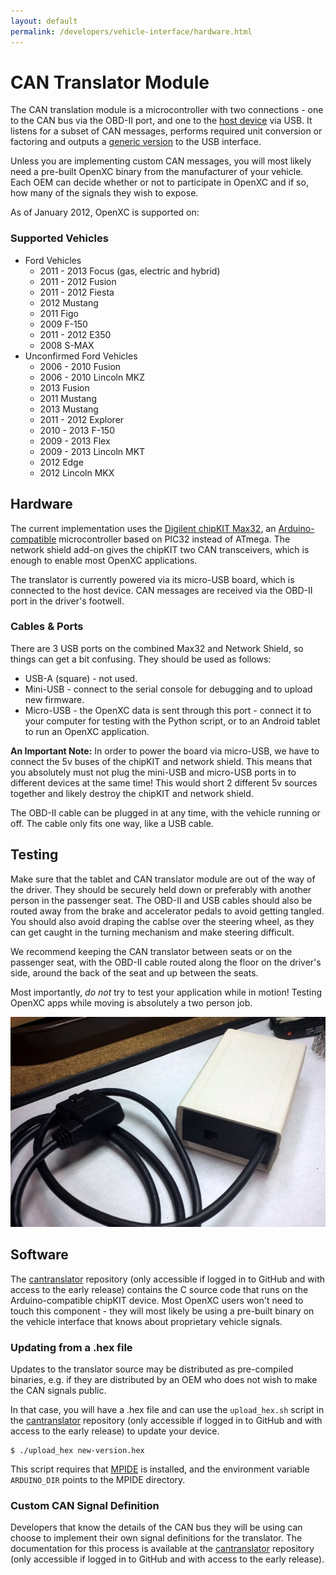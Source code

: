 ```yaml
---
layout: default
permalink: /developers/vehicle-interface/hardware.html
---
```


CAN Translator Module
=============

The CAN translation module is a microcontroller with two connections - one to
the CAN bus via the OBD-II port, and one to the [host device][] via USB. It
listens for a subset of CAN messages, performs required unit conversion or
factoring and outputs a [generic version][translation-specs] to the USB
interface.

Unless you are implementing custom CAN messages, you will most likely need a
pre-built OpenXC binary from the manufacturer of your vehicle. Each OEM can
decide whether or not to participate in OpenXC and if so, how many of the
signals they wish to expose.

As of January 2012, OpenXC is supported on:

### Supported Vehicles

* Ford Vehicles
    * 2011 - 2013 Focus (gas, electric and hybrid)
    * 2011 - 2012 Fusion
    * 2011 - 2012 Fiesta
    * 2012 Mustang
    * 2011 Figo
    * 2009 F-150
    * 2011 - 2012 E350
    * 2008 S-MAX
* Unconfirmed Ford Vehicles
    * 2006 - 2010 Fusion
    * 2006 - 2010 Lincoln MKZ
    * 2013 Fusion
    * 2011 Mustang
    * 2013 Mustang
    * 2011 - 2012 Explorer
    * 2010 - 2013 F-150
    * 2009 - 2013 Flex
    * 2009 - 2013 Lincoln MKT
    * 2012 Edge
    * 2012 Lincoln MKX

## Hardware

The current implementation uses the [Digilent chipKIT Max32][chipkit], an
[Arduino-compatible][arduino] microcontroller based on PIC32 instead of ATmega. The network
shield add-on gives the chipKIT two CAN transceivers, which is enough to enable
most OpenXC applications.

The translator is currently powered via its micro-USB board, which is connected
to the host device. CAN messages are received via the OBD-II port in the
driver's footwell.

### Cables & Ports

There are 3 USB ports on the combined Max32 and Network Shield, so things can
get a bit confusing. They should be used as follows:

* USB-A (square) - not used.
* Mini-USB - connect to the serial console for debugging and to upload new
  firmware.
*  Micro-USB - the OpenXC data is sent through this port - connect it to your
   computer for testing with the Python script, or to an Android tablet to run
   an OpenXC application.

**An Important Note:** In order to power the board via micro-USB, we have to connect
the 5v buses of the chipKIT and network shield. This means that you absolutely
must not plug the mini-USB and micro-USB ports in to different devices at the
same time! This would short 2 different 5v sources together and likely destroy
the chipKIT and network shield.

The OBD-II cable can be plugged in at any time, with the vehicle running or off.
The cable only fits one way, like a USB cable.

## Testing

Make sure that the tablet and CAN translator module are out of the way of the
driver. They should be securely held down or preferably with another person in
the passenger seat. The OBD-II and USB cables should also be routed away from
the brake and accelerator pedals to avoid getting tangled. You should also avoid
draping the cablse over the steering wheel, as they can get caught in the
turning mechanism and make steering difficult.

We recommend keeping the CAN translator between seats or on the passenger seat,
with the OBD-II cable routed along the floor on the driver's side, around the
back of the seat and up between the seats.

Most importantly, *do not* try to test your application while in motion! Testing
OpenXC apps while moving is absolutely a two person job.

![Completed CAN translator](/images/assembly/openxc-assembly-19.jpg)

## Software

The [cantranslator][] repository (only accessible if logged in to GitHub and
with access to the early release) contains the C source code that runs on the
Arduino-compatible chipKIT device. Most OpenXC users won't need to touch this
component - they will most likely be using a pre-built binary on the vehicle
interface that knows about proprietary vehicle signals.

### Updating from a .hex file

Updates to the translator source may be distributed as pre-compiled binaries,
e.g. if they are distributed by an OEM who does not wish to make the CAN signals
public.

In that case, you will have a .hex file and can use the `upload_hex.sh` script
in the [cantranslator][] repository (only accessible if logged in to GitHub and
with access to the early release) to update your device.

    $ ./upload_hex new-version.hex

This script requires that [MPIDE][] is installed, and the environment variable
`ARDUINO_DIR` points to the MPIDE directory.

### Custom CAN Signal Definition

Developers that know the details of the CAN bus they will be using can choose to
implement their own signal definitions for the translator. The documentation for
this process is available at the [cantranslator][] repository (only accessible
if logged in to GitHub and with access to the early release).

[MPIDE]: https://github.com/chipKIT32/chipKIT32-MAX/downloads
[Max32 page]: http://digilentinc.com/Products/Detail.cfm?NavPath=2,719,895&Prod=CHIPKIT-MAX32.
[cantranslator]: https://github.com/openxc/cantranslator
[translation-specs]: /developers/vehicle-interface/translation-specs.html
[host device]: /developers/android/host.html
[chipkit]: http://www.digilentinc.com/Products/Catalog.cfm?NavPath=2,892&Cat=18
[arduino]: http://arduino.cc

